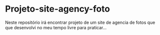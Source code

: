 # Projeto-site-agency-foto
Neste repositório irá encontrar projeto de um site de agencia de fotos que que desenvolvi no meu tempo livre para praticar...
